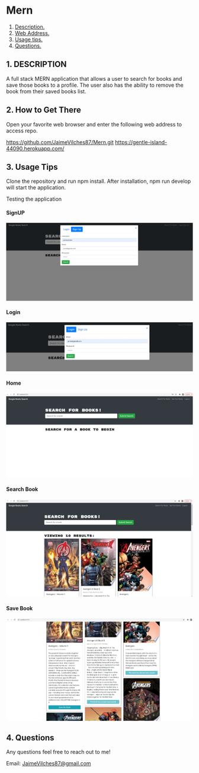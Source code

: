 # Mern


1. [ Description. ](#desc)
2. [ Web Address. ](#web-address)
3. [ Usage tips. ](#usage)
4. [ Questions. ](#questions)

<a name="desc"></a>
## 1. DESCRIPTION

A full stack MERN application that allows a user to search for books and save those books to a profile. The user also has the ability to remove the book from their saved books list.


<a name="web-address"></a>
## 2. How to Get There

Open your favorite web browser and enter the following web address to access repo.

https://github.com/JaimeVilches87/Mern.git
https://gentle-island-44090.herokuapp.com/

<a name="usage"></a>
## 3. Usage Tips

Clone the repository and run npm install. After installation, npm run develop will start the application.


Testing the application <br>

#### SignUP

![date-page](./assets/images/signup.jpg)

#### Login

![date-page](./assets/images/login.jpg)

#### Home

![date-page](./assets/images/loggedin.jpg)

#### Search Book

![date-page](./assets/images/search.jpg)

#### Save Book

![date-page](./assets/images/save.jpg)

<a name="questions"></a>
## 4. Questions

Any questions feel free to reach out to me!

Email: JaimeVilches87@gmail.com